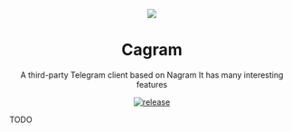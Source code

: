<div align="center">

![](https://socialify.git.ci/jinyinghuang10/cagram/image?description=1&font=Inter&issues=1&name=1&owner=1&pattern=Plus&pulls=1&stargazers=1&theme=Dark)

# Cagram
A third-party Telegram client based on Nagram It has many interesting features

[![release](https://img.shields.io/github/v/release/jinyinghuang10/cagram?display_name=release&style=for-the-badge&logo=GitHub&labelColor=%23393A34&color=%23B1D267)](https://github.com/jinyinghuang10/cagram/releases)

</div>

TODO
